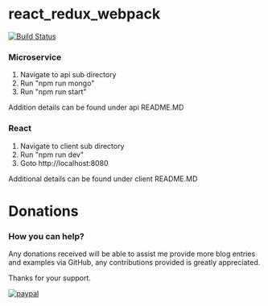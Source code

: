 # react_redux_webpack
[![Build Status](https://travis-ci.org/Rob-Leggett/react_redux_webpack.svg?branch=master)](https://travis-ci.org/Rob-Leggett/react_redux_webpack)

### Microservice

 1. Navigate to api sub directory
 2. Run "npm run mongo"
 3. Run "npm run start"
 
 Addition details can be found under api README.MD

### React
 
 1. Navigate to client sub directory
 2. Run "npm run dev"
 3. Goto http://localhost:8080
 
 Additional details can be found under client README.MD


Donations
====================

### How you can help?

Any donations received will be able to assist me provide more blog entries and examples via GitHub, any contributions provided is greatly appreciated.

Thanks for your support.

[![paypal](https://www.paypal.com/en_US/i/btn/btn_donateCC_LG.gif)](https://www.paypal.com/cgi-bin/webscr?cmd=_donations&business=EV2ZLZBABFJ34&lc=AU&item_name=Research%20%26%20Development&currency_code=AUD&bn=PP%2dDonationsBF%3abtn_donateCC_LG%2egif%3aNonHosted)
